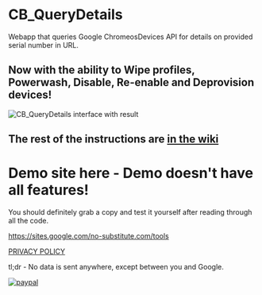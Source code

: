 # CB_QueryDetails
Webapp that queries Google ChromeosDevices API for details on provided serial number in URL.
## Now with the ability to Wipe profiles, Powerwash, Disable, Re-enable and Deprovision devices!

![CB_QueryDetails interface with result](https://drive.google.com/uc?export=download&id=1f8lgyF9bBXHGlbmMxj4bxB5OR6O3RWF7)

## The rest of the instructions are [in the wiki](https://github.com/NoSubstitute/CB_QueryDetails/wiki)
# Demo site here - Demo doesn't have all features!
You should definitely grab a copy and test it yourself after reading through all the code.

https://sites.google.com/no-substitute.com/tools

[PRIVACY POLICY](https://tools.no-substitute.com/pp)

tl;dr - No data is sent anywhere, except between you and Google.

[![paypal](https://www.paypalobjects.com/en_US/i/btn/btn_donateCC_LG.gif)](https://www.paypal.me/NoSubstitute/25USD)
